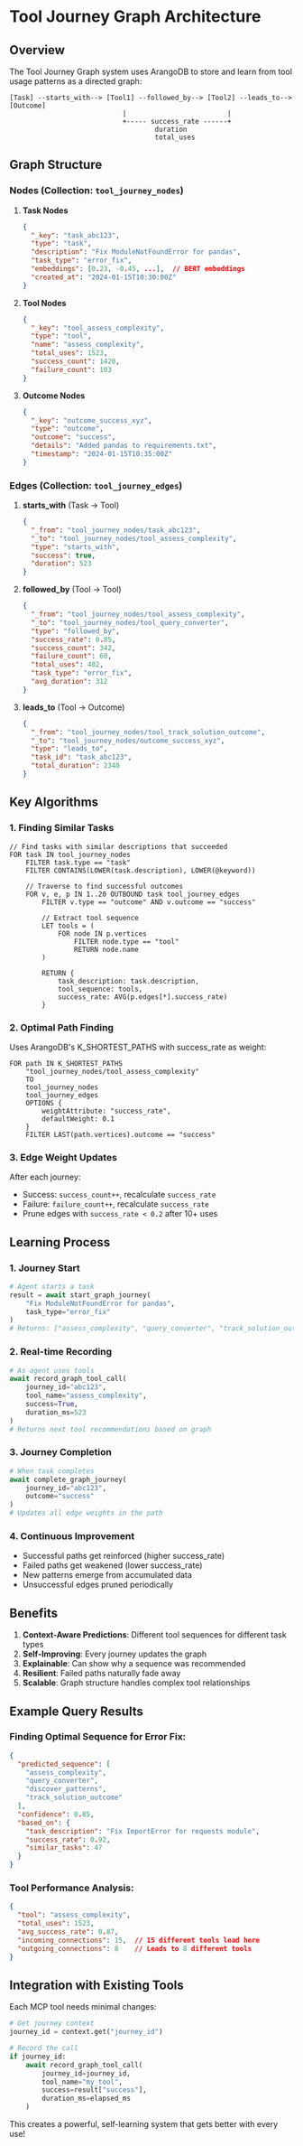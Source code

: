 # Tool Journey Graph Architecture

## Overview

The Tool Journey Graph system uses ArangoDB to store and learn from tool usage patterns as a directed graph:

```
[Task] --starts_with--> [Tool1] --followed_by--> [Tool2] --leads_to--> [Outcome]
                            |                         |
                            +----- success_rate ------+
                                    duration
                                    total_uses
```

## Graph Structure

### Nodes (Collection: `tool_journey_nodes`)

1. **Task Nodes**
   ```json
   {
     "_key": "task_abc123",
     "type": "task",
     "description": "Fix ModuleNotFoundError for pandas",
     "task_type": "error_fix",
     "embeddings": [0.23, -0.45, ...],  // BERT embeddings
     "created_at": "2024-01-15T10:30:00Z"
   }
   ```

2. **Tool Nodes**
   ```json
   {
     "_key": "tool_assess_complexity",
     "type": "tool",
     "name": "assess_complexity",
     "total_uses": 1523,
     "success_count": 1420,
     "failure_count": 103
   }
   ```

3. **Outcome Nodes**
   ```json
   {
     "_key": "outcome_success_xyz",
     "type": "outcome",
     "outcome": "success",
     "details": "Added pandas to requirements.txt",
     "timestamp": "2024-01-15T10:35:00Z"
   }
   ```

### Edges (Collection: `tool_journey_edges`)

1. **starts_with** (Task → Tool)
   ```json
   {
     "_from": "tool_journey_nodes/task_abc123",
     "_to": "tool_journey_nodes/tool_assess_complexity",
     "type": "starts_with",
     "success": true,
     "duration": 523
   }
   ```

2. **followed_by** (Tool → Tool)
   ```json
   {
     "_from": "tool_journey_nodes/tool_assess_complexity",
     "_to": "tool_journey_nodes/tool_query_converter",
     "type": "followed_by",
     "success_rate": 0.85,
     "success_count": 342,
     "failure_count": 60,
     "total_uses": 402,
     "task_type": "error_fix",
     "avg_duration": 312
   }
   ```

3. **leads_to** (Tool → Outcome)
   ```json
   {
     "_from": "tool_journey_nodes/tool_track_solution_outcome",
     "_to": "tool_journey_nodes/outcome_success_xyz",
     "type": "leads_to",
     "task_id": "task_abc123",
     "total_duration": 2340
   }
   ```

## Key Algorithms

### 1. Finding Similar Tasks
```aql
// Find tasks with similar descriptions that succeeded
FOR task IN tool_journey_nodes
    FILTER task.type == "task"
    FILTER CONTAINS(LOWER(task.description), LOWER(@keyword))
    
    // Traverse to find successful outcomes
    FOR v, e, p IN 1..20 OUTBOUND task tool_journey_edges
        FILTER v.type == "outcome" AND v.outcome == "success"
        
        // Extract tool sequence
        LET tools = (
            FOR node IN p.vertices
                FILTER node.type == "tool"
                RETURN node.name
        )
        
        RETURN {
            task_description: task.description,
            tool_sequence: tools,
            success_rate: AVG(p.edges[*].success_rate)
        }
```

### 2. Optimal Path Finding
Uses ArangoDB's K_SHORTEST_PATHS with success_rate as weight:
```aql
FOR path IN K_SHORTEST_PATHS
    "tool_journey_nodes/tool_assess_complexity"
    TO
    tool_journey_nodes
    tool_journey_edges
    OPTIONS {
        weightAttribute: "success_rate",
        defaultWeight: 0.1
    }
    FILTER LAST(path.vertices).outcome == "success"
```

### 3. Edge Weight Updates
After each journey:
- Success: `success_count++`, recalculate `success_rate`
- Failure: `failure_count++`, recalculate `success_rate`
- Prune edges with `success_rate < 0.2` after 10+ uses

## Learning Process

### 1. Journey Start
```python
# Agent starts a task
result = await start_graph_journey(
    "Fix ModuleNotFoundError for pandas",
    task_type="error_fix"
)
# Returns: ["assess_complexity", "query_converter", "track_solution_outcome"]
```

### 2. Real-time Recording
```python
# As agent uses tools
await record_graph_tool_call(
    journey_id="abc123",
    tool_name="assess_complexity",
    success=True,
    duration_ms=523
)
# Returns next tool recommendations based on graph
```

### 3. Journey Completion
```python
# When task completes
await complete_graph_journey(
    journey_id="abc123",
    outcome="success"
)
# Updates all edge weights in the path
```

### 4. Continuous Improvement
- Successful paths get reinforced (higher success_rate)
- Failed paths get weakened (lower success_rate)
- New patterns emerge from accumulated data
- Unsuccessful edges pruned periodically

## Benefits

1. **Context-Aware Predictions**: Different tool sequences for different task types
2. **Self-Improving**: Every journey updates the graph
3. **Explainable**: Can show why a sequence was recommended
4. **Resilient**: Failed paths naturally fade away
5. **Scalable**: Graph structure handles complex tool relationships

## Example Query Results

### Finding Optimal Sequence for Error Fix:
```json
{
  "predicted_sequence": [
    "assess_complexity",
    "query_converter", 
    "discover_patterns",
    "track_solution_outcome"
  ],
  "confidence": 0.85,
  "based_on": {
    "task_description": "Fix ImportError for requests module",
    "success_rate": 0.92,
    "similar_tasks": 47
  }
}
```

### Tool Performance Analysis:
```json
{
  "tool": "assess_complexity",
  "total_uses": 1523,
  "avg_success_rate": 0.87,
  "incoming_connections": 15,  // 15 different tools lead here
  "outgoing_connections": 8    // Leads to 8 different tools
}
```

## Integration with Existing Tools

Each MCP tool needs minimal changes:
```python
# Get journey context
journey_id = context.get("journey_id")

# Record the call
if journey_id:
    await record_graph_tool_call(
        journey_id=journey_id,
        tool_name="my_tool",
        success=result["success"],
        duration_ms=elapsed_ms
    )
```

This creates a powerful, self-learning system that gets better with every use!
